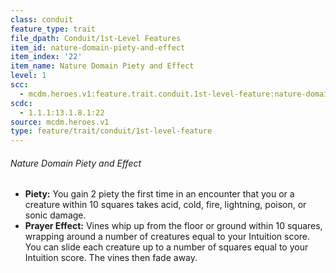 ```yaml
---
class: conduit
feature_type: trait
file_dpath: Conduit/1st-Level Features
item_id: nature-domain-piety-and-effect
item_index: '22'
item_name: Nature Domain Piety and Effect
level: 1
scc:
  - mcdm.heroes.v1:feature.trait.conduit.1st-level-feature:nature-domain-piety-and-effect
scdc:
  - 1.1.1:13.1.8.1:22
source: mcdm.heroes.v1
type: feature/trait/conduit/1st-level-feature
---
```


###### Nature Domain Piety and Effect

- **Piety:** You gain 2 piety the first time in an encounter that you or a creature within 10 squares takes acid, cold, fire, lightning, poison, or sonic damage.
- **Prayer Effect:** Vines whip up from the floor or ground within 10 squares, wrapping around a number of creatures equal to your Intuition score. You can slide each creature up to a number of squares equal to your Intuition score. The vines then fade away.
